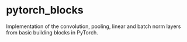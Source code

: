 # pytorch_blocks
Implementation of the convolution, pooling, linear and batch norm layers from basic building blocks in PyTorch.
